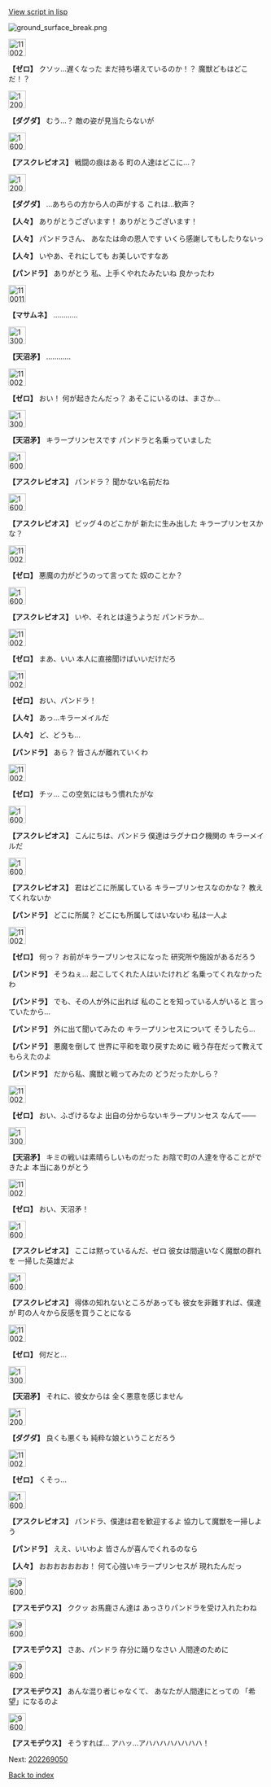 [View script in lisp](../scripts/202269040.txt)

![ground_surface_break.png](../images/backgrounds/ground_surface_break.png)

<img src="../images/units/1100211.png" alt="1100211.png" height="34"/>

**【ゼロ】**
クソッ…遅くなった
まだ持ち堪えているのか！？
魔獣どもはどこだ！？

<img src="../images/units/1200641.png" alt="1200641.png" height="34"/>

**【ダグダ】**
むう…？
敵の姿が見当たらないが

<img src="../images/units/1600111.png" alt="1600111.png" height="34"/>

**【アスクレピオス】**
戦闘の痕はある
町の人達はどこに…？

<img src="../images/units/1200641.png" alt="1200641.png" height="34"/>

**【ダグダ】**
…あちらの方から人の声がする
これは…歓声？

**【人々】**
ありがとうございます！
ありがとうございます！

**【人々】**
パンドラさん、
あなたは命の恩人です
いくら感謝してもしたりないっ

**【人々】**
いやあ、それにしても
お美しいですなあ

**【パンドラ】**
ありがとう
私、上手くやれたみたいね
良かったわ

<img src="../images/units/1100111.png" alt="1100111.png" height="34"/>

**【マサムネ】**
…………

<img src="../images/units/1300431.png" alt="1300431.png" height="34"/>

**【天沼矛】**
…………

<img src="../images/units/1100211.png" alt="1100211.png" height="34"/>

**【ゼロ】**
おい！
何が起きたんだっ？
あそこにいるのは、まさか…

<img src="../images/units/1300431.png" alt="1300431.png" height="34"/>

**【天沼矛】**
キラープリンセスです
パンドラと名乗っていました

<img src="../images/units/1600111.png" alt="1600111.png" height="34"/>

**【アスクレピオス】**
パンドラ？
聞かない名前だね

<img src="../images/units/1600111.png" alt="1600111.png" height="34"/>

**【アスクレピオス】**
ビッグ４のどこかが
新たに生み出した
キラープリンセスかな？

<img src="../images/units/1100211.png" alt="1100211.png" height="34"/>

**【ゼロ】**
悪魔の力がどうのって言ってた
奴のことか？

<img src="../images/units/1600111.png" alt="1600111.png" height="34"/>

**【アスクレピオス】**
いや、それとは違うようだ
パンドラか…

<img src="../images/units/1100211.png" alt="1100211.png" height="34"/>

**【ゼロ】**
まあ、いい
本人に直接聞けばいいだけだろ

<img src="../images/units/1100211.png" alt="1100211.png" height="34"/>

**【ゼロ】**
おい、パンドラ！

**【人々】**
あっ…キラーメイルだ

**【人々】**
ど、どうも…

**【パンドラ】**
あら？
皆さんが離れていくわ

<img src="../images/units/1100211.png" alt="1100211.png" height="34"/>

**【ゼロ】**
チッ…
この空気にはもう慣れたがな

<img src="../images/units/1600111.png" alt="1600111.png" height="34"/>

**【アスクレピオス】**
こんにちは、パンドラ
僕達はラグナロク機関の
キラーメイルだ

<img src="../images/units/1600111.png" alt="1600111.png" height="34"/>

**【アスクレピオス】**
君はどこに所属している
キラープリンセスなのかな？
教えてくれないか

**【パンドラ】**
どこに所属？
どこにも所属してはいないわ
私は一人よ

<img src="../images/units/1100211.png" alt="1100211.png" height="34"/>

**【ゼロ】**
何っ？
お前がキラープリンセスになった
研究所や施設があるだろう

**【パンドラ】**
そうねぇ…
起こしてくれた人はいたけれど
名乗ってくれなかったわ

**【パンドラ】**
でも、その人が外に出れば
私のことを知っている人がいると
言っていたから…

**【パンドラ】**
外に出て聞いてみたの
キラープリンセスについて
そうしたら…

**【パンドラ】**
悪魔を倒して
世界に平和を取り戻すために
戦う存在だって教えてもらえたのよ

**【パンドラ】**
だから私、魔獣と戦ってみたの
どうだったかしら？

<img src="../images/units/1100211.png" alt="1100211.png" height="34"/>

**【ゼロ】**
おい、ふざけるなよ
出自の分からないキラープリンセス
なんて――

<img src="../images/units/1300431.png" alt="1300431.png" height="34"/>

**【天沼矛】**
キミの戦いは素晴らしいものだった
お陰で町の人達を守ることができたよ
本当にありがとう

<img src="../images/units/1100211.png" alt="1100211.png" height="34"/>

**【ゼロ】**
おい、天沼矛！

<img src="../images/units/1600111.png" alt="1600111.png" height="34"/>

**【アスクレピオス】**
ここは黙っているんだ、ゼロ
彼女は間違いなく魔獣の群れを
一掃した英雄だよ

<img src="../images/units/1600111.png" alt="1600111.png" height="34"/>

**【アスクレピオス】**
得体の知れないところがあっても
彼女を非難すれば、僕達が
町の人々から反感を買うことになる

<img src="../images/units/1100211.png" alt="1100211.png" height="34"/>

**【ゼロ】**
何だと…

<img src="../images/units/1300431.png" alt="1300431.png" height="34"/>

**【天沼矛】**
それに、彼女からは
全く悪意を感じません

<img src="../images/units/1200641.png" alt="1200641.png" height="34"/>

**【ダグダ】**
良くも悪くも
純粋な娘ということだろう

<img src="../images/units/1100211.png" alt="1100211.png" height="34"/>

**【ゼロ】**
くそっ…

<img src="../images/units/1600111.png" alt="1600111.png" height="34"/>

**【アスクレピオス】**
パンドラ、僕達は君を歓迎するよ
協力して魔獣を一掃しよう

**【パンドラ】**
ええ、いいわよ
皆さんが喜んでくれるのなら

**【人々】**
おおおおおおお！
何て心強いキラープリンセスが
現れたんだっ

<img src="../images/units/960021.png" alt="960021.png" height="34"/>

**【アスモデウス】**
ククッ
お馬鹿さん達は
あっさりパンドラを受け入れたわね

<img src="../images/units/960021.png" alt="960021.png" height="34"/>

**【アスモデウス】**
さあ、パンドラ
存分に踊りなさい
人間達のために

<img src="../images/units/960021.png" alt="960021.png" height="34"/>

**【アスモデウス】**
あんな混り者じゃなくて、
あなたが人間達にとっての
「希望」になるのよ

<img src="../images/units/960021.png" alt="960021.png" height="34"/>

**【アスモデウス】**
そうすれば…
アハッ…アハハハハハハハハ！


Next: [202269050](202269050.md)

[Back to index](index.md)
